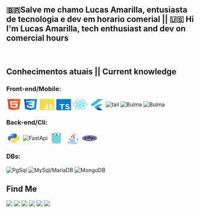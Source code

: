 ## 🇧🇷Salve me chamo Lucas Amarilla, entusiasta de tecnologia e dev em horario comerial || 🇺🇸 Hi I'm Lucas Amarilla, tech enthusiast and dev on comercial hours

<div style="display: inline_block"><br>
<h2>Conhecimentos atuais || Current knowledge</h2>
  
  <h3>Front-end/Mobile:</h3>
  <img align="center" alt="HTML" height="30" width="40" src="https://raw.githubusercontent.com/devicons/devicon/master/icons/html5/html5-original.svg">
  <img align="center" alt="CSS" height="30" width="40" src="https://raw.githubusercontent.com/devicons/devicon/master/icons/css3/css3-original.svg">
  <img align="center" alt="Js" height="30" width="40" src="https://raw.githubusercontent.com/devicons/devicon/master/icons/javascript/javascript-plain.svg">
  <img align="center" alt="Ts" height="30" width="40" src="https://raw.githubusercontent.com/devicons/devicon/master/icons/typescript/typescript-plain.svg">
  <img align="center" alt="React" height="30" width="40" src="https://raw.githubusercontent.com/devicons/devicon/master/icons/react/react-original.svg">
  <img align="center" alt="Flutter" height="30" width="40" src="https://raw.githubusercontent.com/devicons/devicon/master/icons/flutter/flutter-original.svg">
  <img align="center" alt="tail" height="30" width="40" src="https://cdn.jsdelivr.net/gh/devicons/devicon/icons/tailwindcss/tailwindcss-plain.svg">
  <img align="center" alt="Bulma" height="30" width="40" src="https://cdn.jsdelivr.net/gh/devicons/devicon/icons/bulma/bulma-plain.svg">
  <img align="center" alt="Bulma" height="30" width="40" src="https://cdn.jsdelivr.net/gh/devicons/devicon/icons/swift/swift-original.svg">
  
  

  <h3>Back-end/Cli:</h3>
  <img align="center" alt="Python" height="30" width="40" src="https://raw.githubusercontent.com/devicons/devicon/master/icons/python/python-original.svg">
  <img align="center" alt="FastApi" height="30" width="40" src="https://cdn.jsdelivr.net/gh/devicons/devicon/icons/fastapi/fastapi-plain.svg">
  <img align="center" alt="Go" height="30" width="40" src="https://raw.githubusercontent.com/devicons/devicon/master/icons/go/go-original.svg">
  <img align="center" alt="Java" height="30" width="40" src="https://raw.githubusercontent.com/devicons/devicon/master/icons/java/java-original.svg">
  <img align="center" alt="PHP" height="30" width="40" src="https://raw.githubusercontent.com/devicons/devicon/master/icons/php/php-original.svg">
  
  

  <h3>DBs:</h3>
  <img align="center" alt="PgSql" height="30" width="40" src="https://cdn.jsdelivr.net/gh/devicons/devicon/icons/postgresql/postgresql-original.svg">
  <img align="center" alt="MySql/MariaDB" height="30" width="40" src="https://cdn.jsdelivr.net/gh/devicons/devicon/icons/mysql/mysql-original.svg">
  <img align="center" alt="MongoDB" height="30" width="40" src="https://cdn.jsdelivr.net/gh/devicons/devicon/icons/mongodb/mongodb-original.svg">
  
  
  
  
</div>
  
  ## Find Me
 
<div> 
  <a href="https://www.youtube.com/" target="_blank"><img src="https://img.shields.io/badge/YouTube-FF0000?style=for-the-badge&logo=youtube&logoColor=white" target="_blank"></a>
  <a href="https://instagram.com/dev.amarilla" target="_blank"><img src="https://img.shields.io/badge/-Instagram-%23E4405F?style=for-the-badge&logo=instagram&logoColor=white" target="_blank"></a>
 	<a href="https://www.twitch.tv/lucasp1ka2" target="_blank"><img src="https://img.shields.io/badge/Twitch-9146FF?style=for-the-badge&logo=twitch&logoColor=white" target="_blank"></a>
 <a href="https://discord.gg/334534252827901963" target="_blank"><img src="https://img.shields.io/badge/Discord-7289DA?style=for-the-badge&logo=discord&logoColor=white" target="_blank"></a> 
  <a href = "mailto:lucas.amarilla@icloud.com"><img src="https://img.shields.io/badge/-Gmail-%23333?style=for-the-badge&logo=gmail&logoColor=white" target="_blank"></a>
  <a href="https://www.linkedin.com/in/lucas-amarilla-saucedo-515901124/" target="_blank"><img src="https://img.shields.io/badge/-LinkedIn-%230077B5?style=for-the-badge&logo=linkedin&logoColor=white" target="_blank"></a> 
  
</div>
